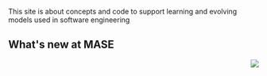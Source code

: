 

This site is about concepts and code to support learning and evolving
models used in software engineering

## What's new at MASE


<img src="__IMG/dna.png" align=right>


